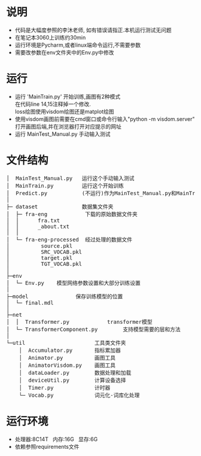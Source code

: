 # 说明
* 代码是大幅度参照的李沐老师, 如有错误请指正.本机运行测试无问题<br>
* 在笔记本3060上训练约30min<br>
* 运行环境是Pycharm,或者linux端命令运行,不需要参数<br>
* 需要改参数在env文件夹中的Env.py中修改

# 运行
* 运行 'MainTrain.py' 开始训练,画图有2种模式<br>
在代码line 14,15注释掉一个修改.<br>
loss绘图使用visdom绘图还是matplot绘图<br>
* 使用visdom画图前需要在cmd窗口或命令行输入"python -m visdom.server"<br>
打开画图后端,并在浏览器打开对应提示的网址 <br>
* 运行 MainTest_Manual.py 手动输入测试

# 文件结构
<pre class="content">
│  MainTest_Manual.py   运行这个手动输入测试
│  MainTrain.py	        运行这个开始训练	
│  Predict.py	        (不运行)作为MainTest_Manual.py和MainTrain.py的运行支持
│          
├─ dataset	            数据集文件夹
│  ├─ fra-eng            下载的原始数据文件夹
│  │      fra.txt
│  │      _about.txt
│  │      
│  └─ fra-eng-processed  经过处理的数据文件
│          source.pkl
│          SRC_VOCAB.pkl
│          target.pkl
│          TGT_VOCAB.pkl
│          
├─env
│  └─ Env.py	模型网络参数设置和大部分训练设置
│          
├─model               保存训练模型的位置
│  └─ final.mdl
│      
├─net
│  │  Transformer.py      		transformer模型
│  └─ TransformerComponent.py        支持模型需要的层和方法
│          
└─util				        工具类文件夹
    │  Accumulator.py		指标累加器
    │  Animator.py			画图工具
    │  AnimatorVisdom.py   	画图工具
    │  dataLoader.py		数据处理和加载
    │  deviceUtil.py		计算设备选择
    │  Timer.py			    计时器
    └─ Vocab.py			    词元化-词库化处理
</pre>
# 运行环境
* 处理器:8C14T &nbsp; 内存:16G &nbsp; 显存:6G <br>
* 依赖参照requirements文件
